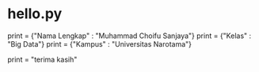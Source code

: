 # hello.py
print = {"Nama Lengkap" : "Muhammad Choifu Sanjaya"} 
print = {"Kelas" : "Big Data"} 
print = {"Kampus" : "Universitas Narotama"}   

print = "terima kasih"
